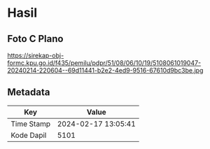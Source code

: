 # Hasil

## Foto C Plano

https://sirekap-obj-formc.kpu.go.id/f435/pemilu/pdpr/51/08/06/10/19/5108061019047-20240214-220604--69d11441-b2e2-4ed9-9516-67610d9bc3be.jpg


## Metadata

| Key        | Value               |
| ---------- | ------------------- |
| Time Stamp | 2024-02-17 13:05:41 |
| Kode Dapil | 5101                |



